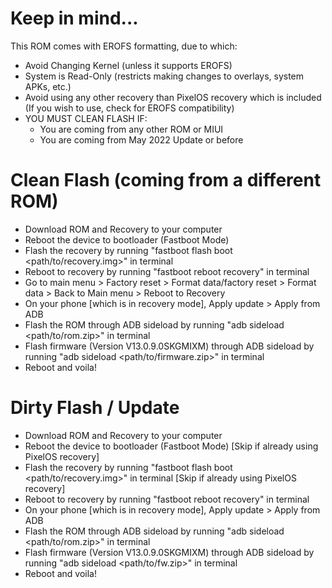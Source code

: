 # Keep in mind...
This ROM comes with EROFS formatting, due to which:
- Avoid Changing Kernel (unless it supports EROFS)
- System is Read-Only (restricts making changes to overlays, system APKs, etc.)
- Avoid using any other recovery than PixelOS recovery which is included (If you wish to use, check for EROFS compatibility)
- YOU MUST CLEAN FLASH IF:
    - You are coming from any other ROM or MIUI
    - You are coming from May 2022 Update or before

# Clean Flash (coming from a different ROM)
- Download ROM and Recovery to your computer
- Reboot the device to bootloader (Fastboot Mode)
- Flash the recovery by running "fastboot flash boot <path/to/recovery.img>" in terminal
- Reboot to recovery by running "fastboot reboot recovery" in terminal
- Go to main menu > Factory reset > Format data/factory reset >  Format data >  Back to Main menu > Reboot to Recovery
- On your phone [which is in recovery mode], Apply update > Apply from ADB 
- Flash the ROM through ADB sideload by running "adb sideload <path/to/rom.zip>" in terminal
- Flash firmware (Version V13.0.9.0SKGMIXM) through ADB sideload by running "adb sideload <path/to/firmware.zip>" in terminal
- Reboot and voila!

# Dirty Flash / Update
- Download ROM and Recovery to your computer
- Reboot the device to bootloader (Fastboot Mode) [Skip if already using PixelOS recovery]
- Flash the recovery by running "fastboot flash boot <path/to/recovery.img>" in terminal [Skip if already using PixelOS recovery]
- Reboot to recovery by running "fastboot reboot recovery" in terminal
- On your phone [which is in recovery mode], Apply update > Apply from ADB 
- Flash the ROM through ADB sideload by running "adb sideload <path/to/rom.zip>" in terminal
- Flash firmware (Version V13.0.9.0SKGMIXM) through ADB sideload by running "adb sideload <path/to/fw.zip>" in terminal
- Reboot and voila!
